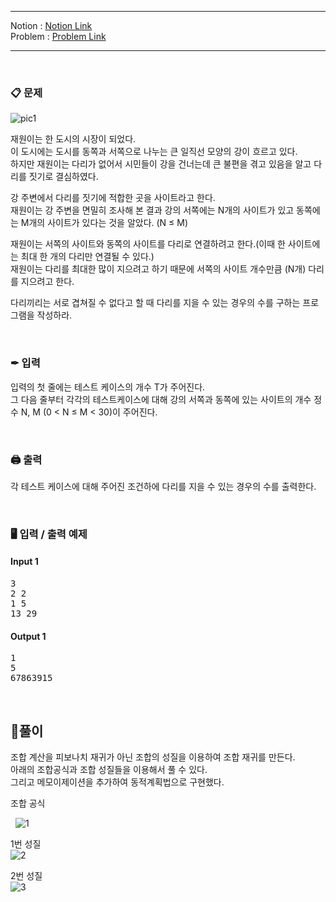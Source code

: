 
***
Notion : [Notion Link](https://west-pineapple-c4d.notion.site/9a391e2242a141fca28cedc89286eb85)  
Problem : [Problem Link](https://www.acmicpc.net/problem/1010)
***



<br/>

### 📋 문제

![pic1](https://user-images.githubusercontent.com/97273652/169810764-68218fd1-de9d-4eaf-ba3d-63e607a68799.jpg)

재원이는 한 도시의 시장이 되었다.  
이 도시에는 도시를 동쪽과 서쪽으로 나누는 큰 일직선 모양의 강이 흐르고 있다.  
하지만 재원이는 다리가 없어서 시민들이 강을 건너는데 큰 불편을 겪고 있음을 알고 다리를 짓기로 결심하였다.  

강 주변에서 다리를 짓기에 적합한 곳을 사이트라고 한다.  
재원이는 강 주변을 면밀히 조사해 본 결과 강의 서쪽에는 N개의 사이트가 있고 동쪽에는 M개의 사이트가 있다는 것을 알았다. (N ≤ M)  

재원이는 서쪽의 사이트와 동쪽의 사이트를 다리로 연결하려고 한다.(이때 한 사이트에는 최대 한 개의 다리만 연결될 수 있다.)  
재원이는 다리를 최대한 많이 지으려고 하기 때문에 서쪽의 사이트 개수만큼 (N개) 다리를 지으려고 한다.  

다리끼리는 서로 겹쳐질 수 없다고 할 때 다리를 지을 수 있는 경우의 수를 구하는 프로그램을 작성하라.  

<br/>

### ✒ 입력

입력의 첫 줄에는 테스트 케이스의 개수 T가 주어진다.  
그 다음 줄부터 각각의 테스트케이스에 대해 강의 서쪽과 동쪽에 있는 사이트의 개수 정수 N, M (0 < N ≤ M < 30)이 주어진다.  

<br/>

### 🖨 출력

각 테스트 케이스에 대해 주어진 조건하에 다리를 지을 수 있는 경우의 수를 출력한다.  

<br/>

### 🖥 입력 / 출력 예제

#### Input 1
<pre>
3
2 2
1 5
13 29
</pre>

#### Output 1
<pre>
1
5
67863915
</pre>

<br/>

## 🌈풀이


조합 계산을 피보나치 재귀가 아닌 조합의 성질을 이용하여 조합 재귀를 만든다.  
아래의 조합공식과 조합 성질들을 이용해서 풀 수 있다.  
그리고 메모이제이션을 추가하여 동적계획법으로 구현했다.

조합 공식  

&nbsp; ![1](https://user-images.githubusercontent.com/97273652/169810434-ae5c2e9d-3432-4c86-b071-a299fde673fa.png)

1번 성질  
![2](https://user-images.githubusercontent.com/97273652/169810479-615071bc-a0bb-4c3f-9a26-0e65a931fb6a.png)

2번 성질  
![3](https://user-images.githubusercontent.com/97273652/169810494-5c82f80c-9c50-47a5-9af2-13f65e0875de.png)
